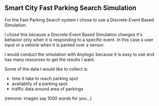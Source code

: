 ## Smart City Fast Parking Search Simulation

For the Fast Parking Search system I chose to use a Discrete-Event Based Simulation.

I chose this because a Discrete-Event Based Simulation changes it's behavior only when it is responding to a specific event. In this case a user input or a vehicle when it is parked over a sensor.

I would conduct the simulation with Anylogic because it is easy to use and has many resourses to get the results I want.

Some of the data I would like to collect is: 

- time it take to reach parking spot
- availablity of a parking spot
- traffic data around area of parkings

(remove: images say 1000 words for you...)